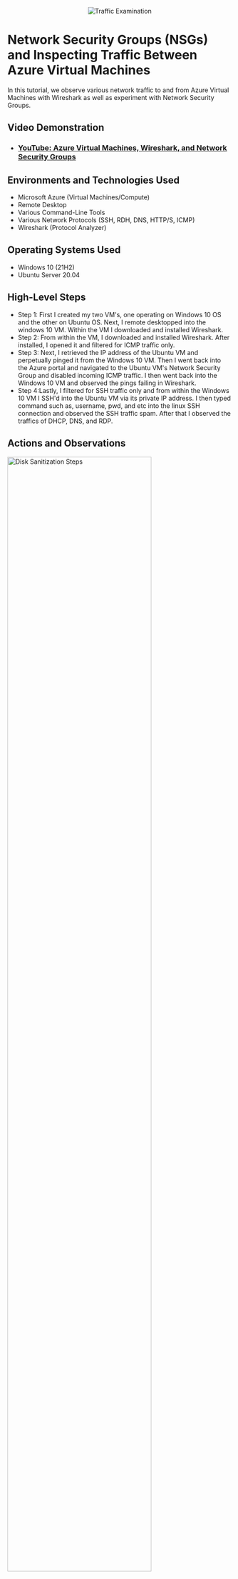 <p align="center">
<img src="https://i.imgur.com/Ua7udoS.png" alt="Traffic Examination"/>
</p>

<h1>Network Security Groups (NSGs) and Inspecting Traffic Between Azure Virtual Machines</h1>
In this tutorial, we observe various network traffic to and from Azure Virtual Machines with Wireshark as well as experiment with Network Security Groups. <br />


<h2>Video Demonstration</h2>

- ### [YouTube: Azure Virtual Machines, Wireshark, and Network Security Groups](https://www.youtube.com)

<h2>Environments and Technologies Used</h2>

- Microsoft Azure (Virtual Machines/Compute)
- Remote Desktop
- Various Command-Line Tools
- Various Network Protocols (SSH, RDH, DNS, HTTP/S, ICMP)
- Wireshark (Protocol Analyzer)

<h2>Operating Systems Used </h2>

- Windows 10 (21H2)
- Ubuntu Server 20.04

<h2>High-Level Steps</h2>

- Step 1: First I created my two VM's, one operating on Windows 10 OS and the other on Ubuntu OS. Next, I remote desktopped into the windows 10 VM. Within the VM I downloaded and installed Wireshark. 
- Step 2: From within the VM, I downloaded and installed Wireshark. After installed, I opened it and filtered for ICMP traffic only. 
- Step 3: Next, I retrieved the IP address of the Ubuntu VM and perpetually pinged it from the Windows 10 VM. Then I went back into the Azure portal and navigated to the Ubuntu VM's Network Security Group and disabled incoming ICMP traffic. I then went back into the Windows 10 VM and observed the pings failing in Wireshark. 
- Step 4:Lastly, I filtered for SSH traffic only and from within the Windows 10 VM I SSH'd into the Ubuntu VM via its private IP address. I then typed command such as, username, pwd, and etc into the linux SSH connection and observed the SSH traffic spam. After that I observed the traffics of DHCP, DNS, and RDP.

<h2>Actions and Observations</h2>

<p>
<img src="https://i.imgur.com/J9Kivox.png" height="80%" width="80%" alt="Disk Sanitization Steps"/>
</p>
<p>

